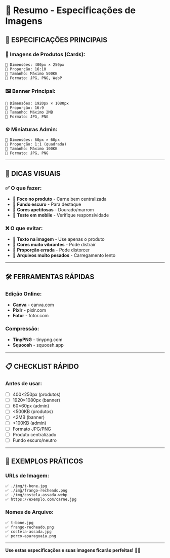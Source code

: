 # 📸 Resumo - Especificações de Imagens

## 🎯 **ESPECIFICAÇÕES PRINCIPAIS**

### **🍖 Imagens de Produtos (Cards):**
```
📏 Dimensões: 400px × 250px
📐 Proporção: 16:10
💾 Tamanho: Máximo 500KB
📁 Formato: JPG, PNG, WebP
```

### **🖼️ Banner Principal:**
```
📏 Dimensões: 1920px × 1080px
📐 Proporção: 16:9
💾 Tamanho: Máximo 2MB
📁 Formato: JPG, PNG
```

### **⚙️ Miniaturas Admin:**
```
📏 Dimensões: 60px × 60px
📐 Proporção: 1:1 (quadrada)
💾 Tamanho: Máximo 100KB
📁 Formato: JPG, PNG
```

---

## 🎨 **DICAS VISUAIS**

### **✅ O que fazer:**
- 📸 **Foco no produto** - Carne bem centralizada
- 🌙 **Fundo escuro** - Para destaque
- 🎨 **Cores apetitosas** - Dourado/marrom
- 📱 **Teste em mobile** - Verifique responsividade

### **❌ O que evitar:**
- 📝 **Texto na imagem** - Use apenas o produto
- 🌈 **Cores muito vibrantes** - Pode distrair
- 📏 **Proporção errada** - Pode distorcer
- 💾 **Arquivos muito pesados** - Carregamento lento

---

## 🛠️ **FERRAMENTAS RÁPIDAS**

### **Edição Online:**
- **Canva** - canva.com
- **Pixlr** - pixlr.com
- **Fotor** - fotor.com

### **Compressão:**
- **TinyPNG** - tinypng.com
- **Squoosh** - squoosh.app

---

## 📋 **CHECKLIST RÁPIDO**

### **Antes de usar:**
- [ ] 400×250px (produtos)
- [ ] 1920×1080px (banner)
- [ ] 60×60px (admin)
- [ ] <500KB (produtos)
- [ ] <2MB (banner)
- [ ] <100KB (admin)
- [ ] Formato JPG/PNG
- [ ] Produto centralizado
- [ ] Fundo escuro/neutro

---

## 🎯 **EXEMPLOS PRÁTICOS**

### **URLs de Imagem:**
```
✅ ./img/t-bone.jpg
✅ ./img/frango-recheado.png
✅ ./img/costela-assada.webp
✅ https://exemplo.com/carne.jpg
```

### **Nomes de Arquivo:**
```
✅ t-bone.jpg
✅ frango-recheado.png
✅ costela-assada.jpg
✅ porco-aparaguaia.png
```

---

**Use estas especificações e suas imagens ficarão perfeitas!** 📸✨ 